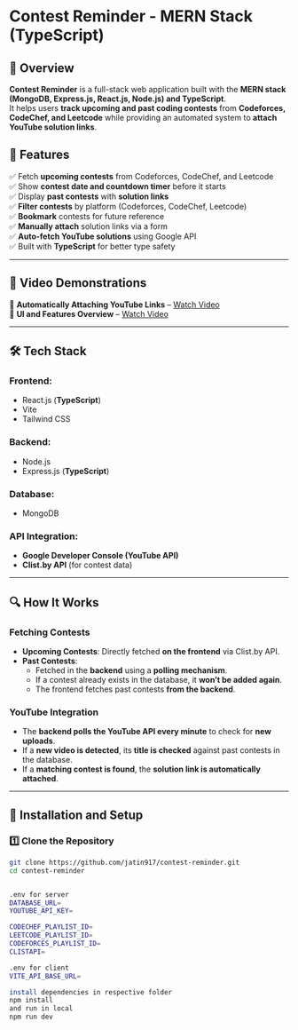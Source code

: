# Contest Reminder - MERN Stack (TypeScript)

## 🚀 Overview
**Contest Reminder** is a full-stack web application built with the **MERN stack (MongoDB, Express.js, React.js, Node.js) and TypeScript**.  
It helps users **track upcoming and past coding contests** from **Codeforces, CodeChef, and Leetcode** while providing an automated system to **attach YouTube solution links**.

## 🌟 Features
✅ Fetch **upcoming contests** from Codeforces, CodeChef, and Leetcode  
✅ Show **contest date and countdown timer** before it starts  
✅ Display **past contests** with **solution links**  
✅ **Filter contests** by platform (Codeforces, CodeChef, Leetcode)  
✅ **Bookmark** contests for future reference  
✅ **Manually attach** solution links via a form  
✅ **Auto-fetch YouTube solutions** using Google API  
✅ Built with **TypeScript** for better type safety  

---

## 🎥 Video Demonstrations
📌 **Automatically Attaching YouTube Links** – [Watch Video](https://www.loom.com/share/ab691853036e448cae9cb27306f094ae)  
📌 **UI and Features Overview** – [Watch Video](https://www.loom.com/share/572e5f0bcf3c43029ab9e34c57bf73e3)  

---

## 🛠 Tech Stack

### **Frontend:**
- React.js (**TypeScript**)  
- Vite  
- Tailwind CSS  

### **Backend:**
- Node.js  
- Express.js (**TypeScript**)  

### **Database:**
- MongoDB  

### **API Integration:**
- **Google Developer Console (YouTube API)**  
- **Clist.by API** (for contest data)  

---

## 🔍 How It Works

### **Fetching Contests**
- **Upcoming Contests**: Directly fetched **on the frontend** via Clist.by API.  
- **Past Contests**:  
  - Fetched in the **backend** using a **polling mechanism**.  
  - If a contest already exists in the database, it **won’t be added again**.  
  - The frontend fetches past contests **from the backend**.

### **YouTube Integration**
- The **backend polls the YouTube API every minute** to check for **new uploads**.  
- If a **new video is detected**, its **title is checked** against past contests in the database.  
- If a **matching contest is found**, the **solution link is automatically attached**.

---

## 🔧 Installation and Setup

### **1️⃣ Clone the Repository**
```sh
git clone https://github.com/jatin917/contest-reminder.git
cd contest-reminder


.env for server
DATABASE_URL=
YOUTUBE_API_KEY=

CODECHEF_PLAYLIST_ID=
LEETCODE_PLAYLIST_ID=
CODEFORCES_PLAYLIST_ID=
CLISTAPI=

.env for client
VITE_API_BASE_URL=

install dependencies in respective folder
npm install
and run in local
npm run dev

